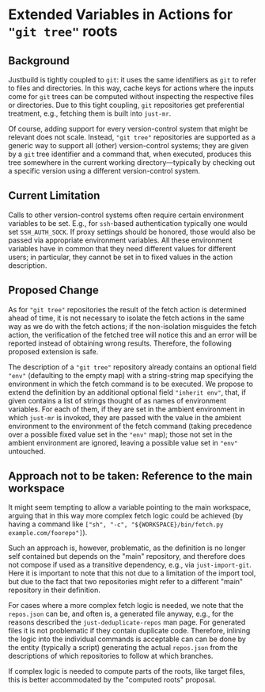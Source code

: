 # Extended Variables in Actions for `"git tree"` roots

## Background

Justbuild is tightly coupled to `git`: it uses the same identifiers
as `git` to refer to files and directories. In this way, cache keys
for actions where the inputs come for `git` trees can be computed
without inspecting the respective files or directories. Due to
this tight coupling, `git` repositories get preferential treatment,
e.g., fetching them is built into `just-mr`.

Of course, adding support for every version-control system that might
be relevant does not scale. Instead, `"git tree"` repositories are
supported as a generic way to support all (other) version-control
systems; they are given by a `git` tree identifier and a command
that, when executed, produces this tree somewhere in the current
working directory&mdash;typically by checking out a specific version
using a different version-control system.

## Current Limitation

Calls to other version-control systems often require certain
environment variables to be set. E.g., for `ssh`-based authentication
typically one would set `SSH_AUTH_SOCK`. If proxy settings should
be honored, those would also be passed via appropriate environment
variables. All these environment variables have in common that
they need different values for different users; in particular, they
cannot be set in to fixed values in the action description.

## Proposed Change

As for `"git tree"` repositories the result of the fetch action is
determined ahead of time, it is not necessary to isolate the fetch
actions in the same way as we do with the fetch actions; if the
non-isolation misguides the fetch action, the verification of the
fetched tree will notice this and an error will be reported instead
of obtaining wrong results. Therefore, the following proposed
extension is safe.

The description of a `"git tree"` repository already contains
an optional field `"env"` (defaulting to the empty map) with a
string-string map specifying the environment in which the fetch
command is to be executed. We propose to extend the definition by an
additional optional field `"inherit env"`, that, if given contains
a list of strings thought of as names of environment variables.
For each of them, if they are set in the ambient environment in
which `just-mr` is invoked, they are passed with the value in the
ambient environment to the environment of the fetch command (taking
precedence over a possible fixed value set in the `"env"` map);
those not set in the ambient environment are ignored, leaving a
possible value set in `"env"` untouched.

## Approach not to be taken: Reference to the main workspace

It might seem tempting to allow a variable pointing to the
main workspace, arguing that in this way more complex fetch
logic could be achieved (by having a command like `["sh", "-c",
"${WORKSPACE}/bin/fetch.py example.com/foorepo"]`).

Such an approach is, however, problematic, as the definition is
no longer self contained but depends on the "main" repository, and
therefore does not compose if used as a transitive dependency, e.g.,
via `just-import-git`. Here it is important to note that this not
due to a limitation of the import tool, but due to the fact that
two repositories might refer to a different "main" repository in
their definition.

For cases where a more complex fetch logic is needed, we note that
the `repos.json` can be, and often is, a generated file anyway,
e.g., for the reasons described the `just-deduplicate-repos` man
page. For generated files it is not problematic if they contain
duplicate code. Therefore, inlining the logic into the individual
commands is acceptable can can be done by the entity (typically a
script) generating the actual `repos.json` from the descriptions
of which repositories to follow at which branches.

If complex logic is needed to compute parts of the roots, like target
files, this is better accommodated by the "computed roots" proposal.
